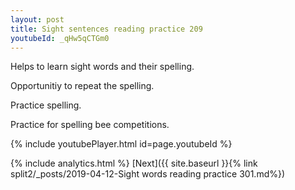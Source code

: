 ```yaml
---
layout: post
title: Sight sentences reading practice 209
youtubeId: _qHw5qCTGm0
---
```

 
 
Helps to learn sight words and their spelling.

Opportunitiy to repeat the spelling. 

Practice spelling. 
 
Practice for spelling bee competitions. 
 
{% include youtubePlayer.html id=page.youtubeId %}
 
 
{% include analytics.html %} 
[Next]({{ site.baseurl }}{% link  split2/_posts/2019-04-12-Sight words reading practice 301.md%})
 
